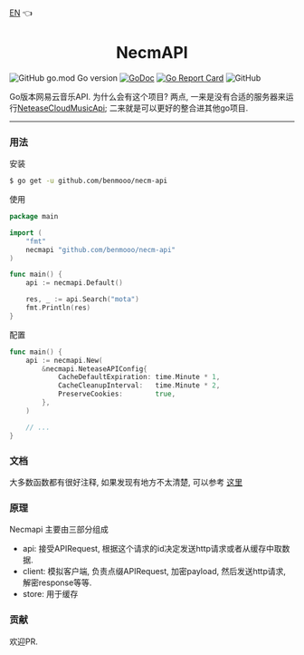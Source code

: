 [EN](README.en.md) 👈

<h1 align="center">NecmAPI</h1>

![GitHub go.mod Go version](https://img.shields.io/github/go-mod/go-version/benmooo/necm-api)
[![GoDoc](https://pkg.go.dev/badge/github.com/benmooo/necm-api?status.svg)](https://pkg.go.dev/github.com/benmooo/necm-api?tab=readme)
[![Go Report Card](https://goreportcard.com/badge/github.com/benmooo/necm-api)](https://goreportcard.com/report/github.com/benmooo/necm-api)
![GitHub](https://img.shields.io/github/license/benmooo/necm-api)


Go版本网易云音乐API. 为什么会有这个项目? 两点, 一来是没有合适的服务器来运行[NeteaseCloudMusicApi](https://github.com/Binaryify/NeteaseCloudMusicApi); 二来就是可以更好的整合进其他go项目.

---

### 用法

安装
```sh
$ go get -u github.com/benmooo/necm-api
```

使用
```go
package main

import (
	"fmt"
	necmapi "github.com/benmooo/necm-api"
)

func main() {
	api := necmapi.Default()

	res, _ := api.Search("mota")
	fmt.Println(res)
}
```

配置
```go
func main() {
	api := necmapi.New(
		&necmapi.NeteaseAPIConfig{
			CacheDefaultExpiration: time.Minute * 1,
			CacheCleanupInterval:   time.Minute * 2,
			PreserveCookies:        true,
		},
	)

	// ...
}
```


### 文档

大多数函数都有很好注释, 如果发现有地方不太清楚, 可以参考 [这里](https://neteasecloudmusicapi.vercel.app)



### 原理

Necmapi 主要由三部分组成
* api: 接受APIRequest, 根据这个请求的id决定发送http请求或者从缓存中取数据.
* client: 模拟客户端, 负责点缀APIRequest, 加密payload, 然后发送http请求, 解密response等等.
* store: 用于缓存

### 贡献

欢迎PR.
